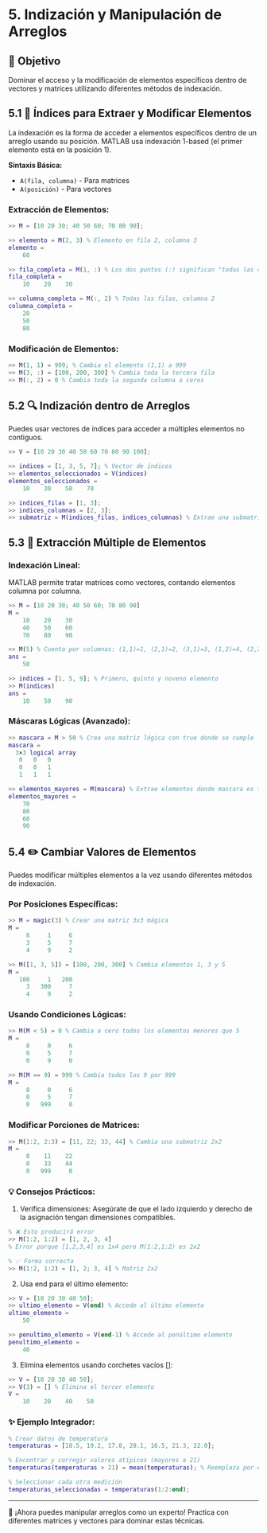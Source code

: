 # 5. Indización y Manipulación de Arreglos

## 🎯 Objetivo
Dominar el acceso y la modificación de elementos específicos dentro de vectores y matrices utilizando diferentes métodos de indexación.

## 5.1 🧮 Índices para Extraer y Modificar Elementos
La indexación es la forma de acceder a elementos específicos dentro de un arreglo usando su posición. MATLAB usa indexación 1-based (el primer elemento está en la posición 1).

**Sintaxis Básica:**
* ```A(fila, columna)``` - Para matrices
* ```A(posición)``` - Para vectores

### Extracción de Elementos:
```matlab
>> M = [10 20 30; 40 50 60; 70 80 90];

>> elemento = M(2, 3) % Elemento en fila 2, columna 3
elemento =
    60

>> fila_completa = M(1, :) % Los dos puntos (:) significan "todas las columnas"
fila_completa =
    10    20    30

>> columna_completa = M(:, 2) % Todas las filas, columna 2
columna_completa =
    20
    50
    80
```
### Modificación de Elementos:
```matlab
>> M(1, 1) = 999; % Cambia el elemento (1,1) a 999
>> M(3, :) = [100, 200, 300] % Cambia toda la tercera fila
>> M(:, 2) = 0 % Cambia toda la segunda columna a ceros
```

## 5.2 🔍 Indización dentro de Arreglos
Puedes usar vectores de índices para acceder a múltiples elementos no contiguos.
```matlab
>> V = [10 20 30 40 50 60 70 80 90 100];

>> indices = [1, 3, 5, 7]; % Vector de índices
>> elementos_seleccionados = V(indices)
elementos_seleccionados =
    10    30    50    70

>> indices_filas = [1, 3];
>> indices_columnas = [2, 3];
>> submatriz = M(indices_filas, indices_columnas) % Extrae una submatriz
```

## 5.3 🎯 Extracción Múltiple de Elementos
### Indexación Lineal:
MATLAB permite tratar matrices como vectores, contando elementos columna por columna.
```matlab
>> M = [10 20 30; 40 50 60; 70 80 90]
M =
    10    20    30
    40    50    60
    70    80    90

>> M(5) % Cuenta por columnas: (1,1)=1, (2,1)=2, (3,1)=3, (1,2)=4, (2,2)=5
ans =
    50

>> indices = [1, 5, 9]; % Primero, quinto y noveno elemento
>> M(indices)
ans =
    10    50    90
```

### Máscaras Lógicas (Avanzado):
```matlab
>> mascara = M > 50 % Crea una matriz lógica con true donde se cumple la condición
mascara =
  3×3 logical array
   0   0   0
   0   0   1
   1   1   1

>> elementos_mayores = M(mascara) % Extrae elementos donde mascara es true
elementos_mayores =
    70
    80
    60
    90
```

## 5.4 ✏️ Cambiar Valores de Elementos
Puedes modificar múltiples elementos a la vez usando diferentes métodos de indexación.
### Por Posiciones Específicas:
```matlab
>> M = magic(3) % Crear una matriz 3x3 mágica
M =
     8     1     6
     3     5     7
     4     9     2

>> M([1, 3, 5]) = [100, 200, 300] % Cambia elementos 1, 3 y 5
M =
   100     1   200
     3   300     7
     4     9     2
```

### Usando Condiciones Lógicas:
```matlab
>> M(M < 5) = 0 % Cambia a cero todos los elementos menores que 5
M =
     8     0     6
     0     5     7
     0     9     0

>> M(M == 9) = 999 % Cambia todos los 9 por 999
M =
     8     0     6
     0     5     7
     0   999     0
```

### Modificar Porciones de Matrices:
```matlab
>> M(1:2, 2:3) = [11, 22; 33, 44] % Cambia una submatriz 2x2
M =
     8    11    22
     0    33    44
     0   999     0
```

### 💡 Consejos Prácticos:
1. Verifica dimensiones: Asegúrate de que el lado izquierdo y derecho de la asignación tengan dimensiones compatibles.
```matlab
% ❌ Esto producirá error
>> M(1:2, 1:2) = [1, 2, 3, 4] 
% Error porque [1,2,3,4] es 1x4 pero M(1:2,1:2) es 2x2

% ✅ Forma correcta
>> M(1:2, 1:2) = [1, 2; 3, 4] % Matriz 2x2
```
2. Usa end para el último elemento:
```matlab
>> V = [10 20 30 40 50];
>> ultimo_elemento = V(end) % Accede al último elemento
ultimo_elemento =
    50

>> penultimo_elemento = V(end-1) % Accede al penúltimo elemento
penultimo_elemento =
    40
```
3. Elimina elementos usando corchetes vacíos []:
```matlab
>> V = [10 20 30 40 50];
>> V(3) = [] % Elimina el tercer elemento
V =
    10    20    40    50
```

### ✨ Ejemplo Integrador:
```matlab
% Crear datos de temperatura
temperaturas = [18.5, 19.2, 17.8, 20.1, 16.5, 21.3, 22.0];

% Encontrar y corregir valores atípicos (mayores a 21)
temperaturas(temperaturas > 21) = mean(temperaturas); % Reemplaza por el promedio

% Seleccionar cada otra medición
temperaturas_seleccionadas = temperaturas(1:2:end);
```

---

🚀 ¡Ahora puedes manipular arreglos como un experto! Practica con diferentes matrices y vectores para dominar estas técnicas.

































